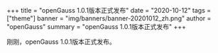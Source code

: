 +++
title = "openGauss 1.0.1版本正式发布"
date = "2020-10-12"
tags = ["theme"]
banner = "img/banners/banner-20201012_zh.png"
author = "openGauss"
summary = "openGauss 1.0.1版本正式发布"
+++

刚刚，openGauss 1.0.1版本正式发布。

